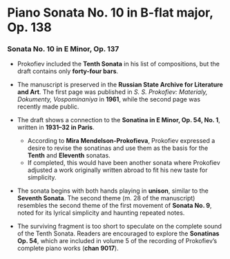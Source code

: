 # Piano Sonata No. 10 in B-flat major, Op. 138

### Sonata No. 10 in E Minor, Op. 137

- Prokofiev included the **Tenth Sonata** in his list of compositions, but the draft contains only **forty-four bars**.
- The manuscript is preserved in the **Russian State Archive for Literature and Art**. The first page was published in _S. S. Prokofiev: Materialy, Dokumenty, Vospominaniya_ in **1961**, while the second page was recently made public.
- The draft shows a connection to the **Sonatina in E Minor, Op. 54, No. 1**, written in **1931–32 in Paris**.

  - According to **Mira Mendelson-Prokofieva**, Prokofiev expressed a desire to revise the sonatinas and use them as the basis for the **Tenth** and **Eleventh** sonatas.
  - If completed, this would have been another sonata where Prokofiev adjusted a work originally written abroad to fit his new taste for simplicity.

- The sonata begins with both hands playing in **unison**, similar to the **Seventh Sonata**. The second theme (m. 28 of the manuscript) resembles the second theme of the first movement of **Sonata No. 9**, noted for its lyrical simplicity and haunting repeated notes.

- The surviving fragment is too short to speculate on the complete sound of the Tenth Sonata. Readers are encouraged to explore the **Sonatinas Op. 54**, which are included in volume 5 of the recording of Prokofiev’s complete piano works (**chan 9017**).

